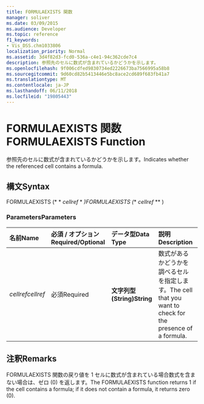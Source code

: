 ```yaml
---
title: FORMULAEXISTS 関数
manager: soliver
ms.date: 03/09/2015
ms.audience: Developer
ms.topic: reference
f1_keywords:
- Vis_DSS.chm1033806
localization_priority: Normal
ms.assetid: 3d4f82d3-fcd0-536a-c4e1-94c362cde7c4
description: 参照先のセルに数式が含まれているかどうかを示します。
ms.openlocfilehash: 9f006cdfed9830734ed2226673ba7566995a58b8
ms.sourcegitcommit: 9d60cd82b5413446e5bc8ace2cd689f683fb41a7
ms.translationtype: MT
ms.contentlocale: ja-JP
ms.lasthandoff: 06/11/2018
ms.locfileid: "19805443"
---
```

# <a name="formulaexists-function"></a><span data-ttu-id="db1b4-103">FORMULAEXISTS 関数</span><span class="sxs-lookup"><span data-stu-id="db1b4-103">FORMULAEXISTS Function</span></span>

<span data-ttu-id="db1b4-104">参照先のセルに数式が含まれているかどうかを示します。</span><span class="sxs-lookup"><span data-stu-id="db1b4-104">Indicates whether the referenced cell contains a formula.</span></span> 
  
## <a name="syntax"></a><span data-ttu-id="db1b4-105">構文</span><span class="sxs-lookup"><span data-stu-id="db1b4-105">Syntax</span></span>

<span data-ttu-id="db1b4-106">FORMULAEXISTS (* * *cellref* * *)</span><span class="sxs-lookup"><span data-stu-id="db1b4-106">FORMULAEXISTS (** *cellref* ** )</span></span> 
  
### <a name="parameters"></a><span data-ttu-id="db1b4-107">Parameters</span><span class="sxs-lookup"><span data-stu-id="db1b4-107">Parameters</span></span>

|<span data-ttu-id="db1b4-108">**名前**</span><span class="sxs-lookup"><span data-stu-id="db1b4-108">**Name**</span></span>|<span data-ttu-id="db1b4-109">**必須 / オプション**</span><span class="sxs-lookup"><span data-stu-id="db1b4-109">**Required/Optional**</span></span>|<span data-ttu-id="db1b4-110">**データ型**</span><span class="sxs-lookup"><span data-stu-id="db1b4-110">**Data Type**</span></span>|<span data-ttu-id="db1b4-111">**説明**</span><span class="sxs-lookup"><span data-stu-id="db1b4-111">**Description**</span></span>|
|:-----|:-----|:-----|:-----|
| <span data-ttu-id="db1b4-112">_cellref_</span><span class="sxs-lookup"><span data-stu-id="db1b4-112">_cellref_</span></span> <br/> |<span data-ttu-id="db1b4-113">必須</span><span class="sxs-lookup"><span data-stu-id="db1b4-113">Required</span></span>  <br/> |<span data-ttu-id="db1b4-114">**文字列型 (String)**</span><span class="sxs-lookup"><span data-stu-id="db1b4-114">**String**</span></span> <br/> |<span data-ttu-id="db1b4-115">数式があるかどうかを調べるセルを指定します。</span><span class="sxs-lookup"><span data-stu-id="db1b4-115">The cell that you want to check for the presence of a formula.</span></span>  <br/> |
   
## <a name="remarks"></a><span data-ttu-id="db1b4-116">注釈</span><span class="sxs-lookup"><span data-stu-id="db1b4-116">Remarks</span></span>

<span data-ttu-id="db1b4-117">FORMULAEXISTS 関数の戻り値を 1 セルに数式が含まれている場合数式を含まない場合は、ゼロ (0) を返します。</span><span class="sxs-lookup"><span data-stu-id="db1b4-117">The FORMULAEXISTS function returns 1 if the cell contains a formula; if it does not contain a formula, it returns zero (0).</span></span> 
  

